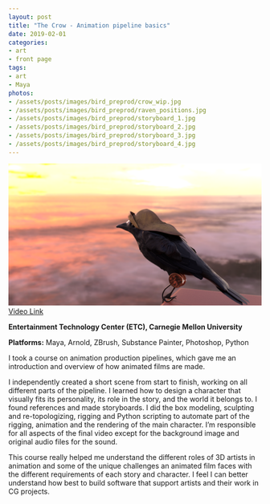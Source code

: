 ```yaml
---
layout: post
title: "The Crow - Animation pipeline basics"
date: 2019-02-01
categories:
- art
- front page
tags:
- art
- Maya
photos:
- /assets/posts/images/bird_preprod/crow_wip.jpg
- /assets/posts/images/bird_preprod/raven_positions.jpg
- /assets/posts/images/bird_preprod/storyboard_1.jpg
- /assets/posts/images/bird_preprod/storyboard_2.jpg
- /assets/posts/images/bird_preprod/storyboard_3.jpg
- /assets/posts/images/bird_preprod/storyboard_4.jpg
---
```


![Bird](/assets/posts/images/bird.png)
[Video Link](https://youtu.be/Mx3o8jhNsEU)  

**Entertainment Technology Center (ETC), Carnegie Mellon University**  

**Platforms:** Maya, Arnold, ZBrush, Substance Painter, Photoshop, Python

I took a course on animation production pipelines, which gave me an introduction and overview of how animated films are made. 

<!-- more -->

I independently created a short scene from start to finish, working on all different parts of the pipeline. I learned how to design a character that visually fits its personality, its role in the story, and the world it belongs to. I found references and made storyboards. I did the box modeling, sculpting and re-topologizing, rigging and Python scripting to automate part of the rigging, animation and the rendering of the main character. I’m responsible for all aspects of the final video except for the background image and original audio files for the sound. 

This course really helped me understand the different roles of 3D artists in animation and some of the unique challenges an animated film faces with the different requirements of each story and character. I feel I can better understand how best to build software that support artists and their work in CG projects.
